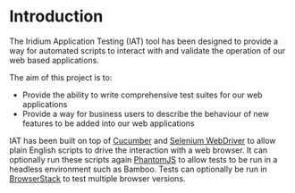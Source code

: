 # Introduction

The Iridium Application Testing (IAT) tool has been designed to provide a way for automated scripts to interact with and validate the operation of our web based applications.

The aim of this project is to:
* Provide the ability to write comprehensive test suites for our web applications
* Provide a way for business users to describe the behaviour of new features to be added into our web applications

IAT has been built on top of [Cucumber](https://cucumber.io/) and [Selenium WebDriver](http://www.seleniumhq.org/projects/webdriver/) to allow plain English scripts to drive the interaction with a web browser. It can optionally run these scripts again [PhantomJS](http://phantomjs.org/) to allow tests to be run in a headless environment such as Bamboo. Tests can optionally be run in [BrowserStack](http://www.browserstack.com/) to test multiple browser versions.
